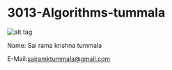 # 3013-Algorithms-tummala
![alt tag](https://drive.google.com/open?id=1X3Evd25ARbrQWpp5UZTCM3rpadYghrUL/22450053_1531049840314578_2792892793976649932_n.jpg)

Name: Sai rama krishna tummala

E-Mail:sairamktummala@gmail.com
